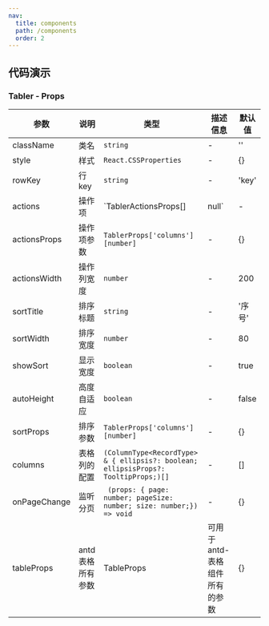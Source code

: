 ```yaml
---
nav:
  title: components
  path: /components
  order: 2
---
```


## 代码演示

<code src="./demo/demo1.tsx"></code>


### Tabler - Props

| 参数         | 说明     | 类型           | 描述信息 | 默认值 |
| ------------| -------- | -----------   | ------  | ----- |
| className | 类名 | `string`|  -    | ''
| style | 样式 | `React.CSSProperties`|  -    | {}
| rowKey | 行key | `string`|  -    | 'key'
| actions | 操作项 | `TablerActionsProps[] | null`|  -    | []
| actionsProps | 操作项参数 | `TablerProps['columns'][number]`|  -    | {}
| actionsWidth | 操作列宽度 | `number`|  -    | 200
| sortTitle | 排序标题 | `string`|  -    | '序号'
| sortWidth | 排序宽度 | `number`|  -    | 80
| showSort | 显示宽度 | `boolean`|  -    | true
| autoHeight | 高度自适应 | `boolean`|  -    | false
| sortProps | 排序参数 | `TablerProps['columns'][number]`|  -    | {}
| columns | 表格列的配置 | `(ColumnType<RecordType> & { ellipsis?: boolean; ellipsisProps?: TooltipProps;)[]` |  -    | []
| onPageChange | 监听分页 | ` (props: { page: number; pageSize: number; size: number;}) => void`|  -    | {}
| tableProps | antd 表格所有参数 | TableProps | 可用于 antd-表格组件所有的参数 | {} |
